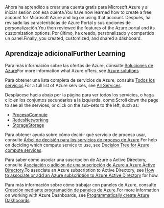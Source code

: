 <span data-ttu-id="f873e-101">Ahora ha aprendido a crear una cuenta gratis para Microsoft Azure y a iniciar sesión con esa cuenta.</span><span class="sxs-lookup"><span data-stu-id="f873e-101">You have now learned how to create a free account for Microsoft Azure and log on using that account.</span></span> <span data-ttu-id="f873e-102">Después, ha revisado las características de Azure Portal y sus opciones de personalización.</span><span class="sxs-lookup"><span data-stu-id="f873e-102">You then reviewed the features of the Azure portal and its customization options.</span></span> <span data-ttu-id="f873e-103">Por último, ha creado, personalizado y compartido un panel.</span><span class="sxs-lookup"><span data-stu-id="f873e-103">Finally, you created, customized, and shared a dashboard.</span></span>

## <a name="further-learning"></a><span data-ttu-id="f873e-104">Aprendizaje adicional</span><span class="sxs-lookup"><span data-stu-id="f873e-104">Further Learning</span></span>

<span data-ttu-id="f873e-105">Para más información sobre las ofertas de Azure, consulte [Soluciones de Azure](https://azure.microsoft.com/solutions/)</span><span class="sxs-lookup"><span data-stu-id="f873e-105">For more information what Azure offers, see [Azure solutions](https://azure.microsoft.com/solutions/)</span></span>

<span data-ttu-id="f873e-106">Para obtener una lista completa de servicios de Azure, consulte [Todos los servicios](https://docs.microsoft.com/azure/#pivot=products&panel=all).</span><span class="sxs-lookup"><span data-stu-id="f873e-106">For a full list of Azure services, see [All Services](https://docs.microsoft.com/azure/#pivot=products&panel=all).</span></span>

<span data-ttu-id="f873e-107">Desplácese hacia abajo por la página para ver todos los servicios, o haga clic en los conjuntos secundarios a la izquierda, como:</span><span class="sxs-lookup"><span data-stu-id="f873e-107">Scroll down the page to see all the services, or click on the sub-sets to the left, such as:</span></span>

* [<span data-ttu-id="f873e-108">Proceso</span><span class="sxs-lookup"><span data-stu-id="f873e-108">Compute</span></span>](https://docs.microsoft.com/azure/#pivot=products&panel=Compute)
* [<span data-ttu-id="f873e-109">Redes</span><span class="sxs-lookup"><span data-stu-id="f873e-109">Networking</span></span>](https://docs.microsoft.com/azure/#pivot=products&panel=network)
* [<span data-ttu-id="f873e-110">Storage</span><span class="sxs-lookup"><span data-stu-id="f873e-110">Storage</span></span>](https://docs.microsoft.com/azure/#pivot=products&panel=storage)

<span data-ttu-id="f873e-111">Para obtener ayuda sobre cómo decidir qué servicio de proceso usar, consulte [Árbol de decisión para los servicios de proceso de Azure](https://docs.microsoft.com/azure/architecture/guide/technology-choices/compute-decision-tree).</span><span class="sxs-lookup"><span data-stu-id="f873e-111">For help on deciding which compute service to use, see [Decision Tree for Azure compute services](https://docs.microsoft.com/azure/architecture/guide/technology-choices/compute-decision-tree).</span></span>

<span data-ttu-id="f873e-112">Para saber cómo asociar una suscripción de Azure a Active Directory, consulte [Asociación o adición de una suscripción de Azure a Azure Active Directory](https://docs.microsoft.com/azure/active-directory/fundamentals/active-directory-how-subscriptions-associated-directory).</span><span class="sxs-lookup"><span data-stu-id="f873e-112">To associate an Azure subscription to Active Directory, see [How to associate or add an Azure subscription to Azure Active Directory](https://docs.microsoft.com/azure/active-directory/fundamentals/active-directory-how-subscriptions-associated-directory) for how.</span></span>

<span data-ttu-id="f873e-113">Para más información sobre cómo trabajar con paneles de Azure, consulte [Creación mediante programación de paneles de Azure](https://docs.microsoft.com/azure/azure-portal/azure-portal-dashboards-create-programmatically).</span><span class="sxs-lookup"><span data-stu-id="f873e-113">For more information on working with Azure Dashboards, see [Programmatically create Azure Dashboards](https://docs.microsoft.com/azure/azure-portal/azure-portal-dashboards-create-programmatically).</span></span>